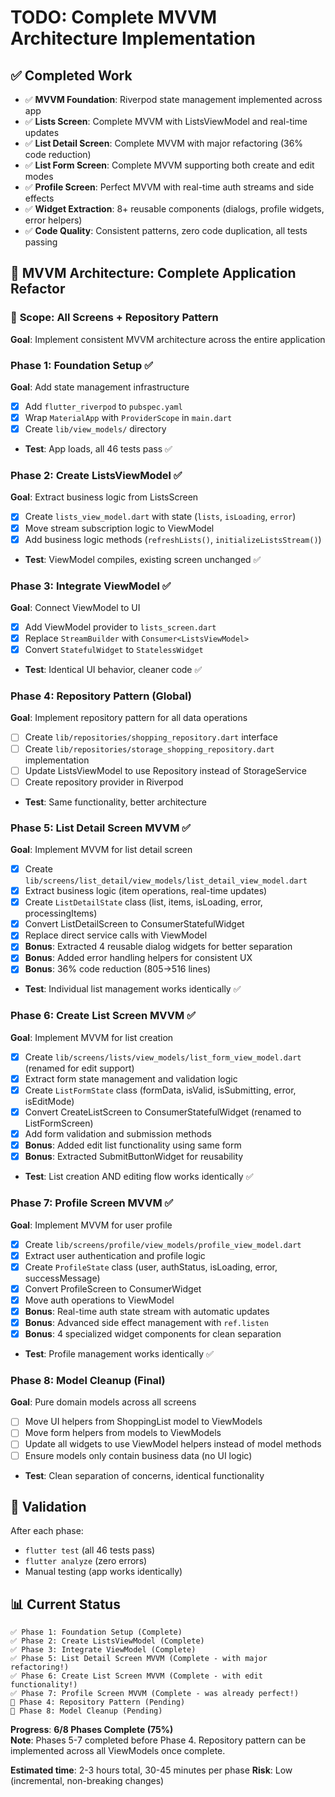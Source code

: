 # TODO: Complete MVVM Architecture Implementation

## ✅ Completed Work
- ✅ **MVVM Foundation**: Riverpod state management implemented across app
- ✅ **Lists Screen**: Complete MVVM with ListsViewModel and real-time updates
- ✅ **List Detail Screen**: Complete MVVM with major refactoring (36% code reduction)
- ✅ **List Form Screen**: Complete MVVM supporting both create and edit modes
- ✅ **Profile Screen**: Perfect MVVM with real-time auth streams and side effects
- ✅ **Widget Extraction**: 8+ reusable components (dialogs, profile widgets, error helpers)
- ✅ **Code Quality**: Consistent patterns, zero code duplication, all tests passing

## 🚧 MVVM Architecture: Complete Application Refactor

### 🎯 **Scope**: All Screens + Repository Pattern
**Goal**: Implement consistent MVVM architecture across the entire application

### Phase 1: Foundation Setup ✅
**Goal**: Add state management infrastructure

- [x] Add `flutter_riverpod` to `pubspec.yaml`
- [x] Wrap `MaterialApp` with `ProviderScope` in `main.dart`  
- [x] Create `lib/view_models/` directory
- **Test**: App loads, all 46 tests pass ✅

### Phase 2: Create ListsViewModel ✅
**Goal**: Extract business logic from ListsScreen

- [x] Create `lists_view_model.dart` with state (`lists`, `isLoading`, `error`)
- [x] Move stream subscription logic to ViewModel
- [x] Add business logic methods (`refreshLists()`, `initializeListsStream()`)
- **Test**: ViewModel compiles, existing screen unchanged ✅

### Phase 3: Integrate ViewModel ✅
**Goal**: Connect ViewModel to UI

- [x] Add ViewModel provider to `lists_screen.dart`
- [x] Replace `StreamBuilder` with `Consumer<ListsViewModel>`
- [x] Convert `StatefulWidget` to `StatelessWidget`
- **Test**: Identical UI behavior, cleaner code ✅

### Phase 4: Repository Pattern (Global)
**Goal**: Implement repository pattern for all data operations

- [ ] Create `lib/repositories/shopping_repository.dart` interface
- [ ] Create `lib/repositories/storage_shopping_repository.dart` implementation  
- [ ] Update ListsViewModel to use Repository instead of StorageService
- [ ] Create repository provider in Riverpod
- **Test**: Same functionality, better architecture

### Phase 5: List Detail Screen MVVM ✅
**Goal**: Implement MVVM for list detail screen

- [x] Create `lib/screens/list_detail/view_models/list_detail_view_model.dart`
- [x] Extract business logic (item operations, real-time updates)
- [x] Create `ListDetailState` class (list, items, isLoading, error, processingItems)
- [x] Convert ListDetailScreen to ConsumerStatefulWidget
- [x] Replace direct service calls with ViewModel
- [x] **Bonus**: Extracted 4 reusable dialog widgets for better separation
- [x] **Bonus**: Added error handling helpers for consistent UX
- [x] **Bonus**: 36% code reduction (805→516 lines)
- **Test**: Individual list management works identically ✅

### Phase 6: Create List Screen MVVM ✅
**Goal**: Implement MVVM for list creation

- [x] Create `lib/screens/lists/view_models/list_form_view_model.dart` (renamed for edit support)
- [x] Extract form state management and validation logic
- [x] Create `ListFormState` class (formData, isValid, isSubmitting, error, isEditMode)
- [x] Convert CreateListScreen to ConsumerStatefulWidget (renamed to ListFormScreen)
- [x] Add form validation and submission methods
- [x] **Bonus**: Added edit list functionality using same form
- [x] **Bonus**: Extracted SubmitButtonWidget for reusability
- **Test**: List creation AND editing flow works identically ✅

### Phase 7: Profile Screen MVVM ✅
**Goal**: Implement MVVM for user profile

- [x] Create `lib/screens/profile/view_models/profile_view_model.dart`  
- [x] Extract user authentication and profile logic
- [x] Create `ProfileState` class (user, authStatus, isLoading, error, successMessage)
- [x] Convert ProfileScreen to ConsumerWidget
- [x] Move auth operations to ViewModel
- [x] **Bonus**: Real-time auth state stream with automatic updates
- [x] **Bonus**: Advanced side effect management with `ref.listen`
- [x] **Bonus**: 4 specialized widget components for clean separation
- **Test**: Profile management works identically ✅

### Phase 8: Model Cleanup (Final)  
**Goal**: Pure domain models across all screens

- [ ] Move UI helpers from ShoppingList model to ViewModels
- [ ] Move form helpers from models to ViewModels  
- [ ] Update all widgets to use ViewModel helpers instead of model methods
- [ ] Ensure models only contain business data (no UI logic)
- **Test**: Clean separation of concerns, identical functionality

## 🎯 Validation
After each phase:
- `flutter test` (all 46 tests pass)
- `flutter analyze` (zero errors)
- Manual testing (app works identically)

## 📊 Current Status
```
✅ Phase 1: Foundation Setup (Complete)
✅ Phase 2: Create ListsViewModel (Complete)  
✅ Phase 3: Integrate ViewModel (Complete)
✅ Phase 5: List Detail Screen MVVM (Complete - with major refactoring!)
✅ Phase 6: Create List Screen MVVM (Complete - with edit functionality!)
✅ Phase 7: Profile Screen MVVM (Complete - was already perfect!)
🚧 Phase 4: Repository Pattern (Pending)
🚧 Phase 8: Model Cleanup (Pending)
```

**Progress**: **6/8 Phases Complete (75%)**  
**Note**: Phases 5-7 completed before Phase 4. Repository pattern can be implemented across all ViewModels once complete.

**Estimated time**: 2-3 hours total, 30-45 minutes per phase
**Risk**: Low (incremental, non-breaking changes)